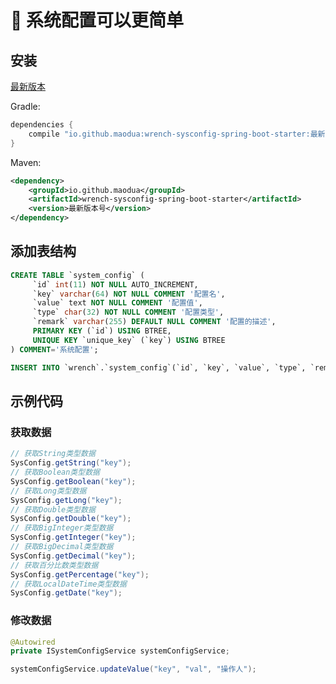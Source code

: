 # 🔧 系统配置可以更简单

## 安装
[最新版本](https://mvnrepository.com/artifact/io.github.maodua/wrench-sysconfig-spring-boot-starter)

Gradle:
```groovy
dependencies {
    compile "io.github.maodua:wrench-sysconfig-spring-boot-starter:最新版本号"
}
```
Maven:
```xml
<dependency>
    <groupId>io.github.maodua</groupId>
    <artifactId>wrench-sysconfig-spring-boot-starter</artifactId>
    <version>最新版本号</version>
</dependency>
```

## 添加表结构
```sql
CREATE TABLE `system_config` (
     `id` int(11) NOT NULL AUTO_INCREMENT,
     `key` varchar(64) NOT NULL COMMENT '配置名',
     `value` text NOT NULL COMMENT '配置值',
     `type` char(32) NOT NULL COMMENT '配置类型',
     `remark` varchar(255) DEFAULT NULL COMMENT '配置的描述',
     PRIMARY KEY (`id`) USING BTREE,
     UNIQUE KEY `unique_key` (`key`) USING BTREE
) COMMENT='系统配置';

INSERT INTO `wrench`.`system_config`(`id`, `key`, `value`, `type`, `remark`) VALUES (100001, 'test', 'test2222', 'STRING', NULL);
```
## 示例代码
### 获取数据
```java
// 获取String类型数据
SysConfig.getString("key");
// 获取Boolean类型数据
SysConfig.getBoolean("key");
// 获取Long类型数据
SysConfig.getLong("key");
// 获取Double类型数据
SysConfig.getDouble("key");
// 获取BigInteger类型数据
SysConfig.getInteger("key");
// 获取BigDecimal类型数据
SysConfig.getDecimal("key");
// 获取百分比数类型数据
SysConfig.getPercentage("key");
// 获取LocalDateTime类型数据
SysConfig.getDate("key");
```
### 修改数据
```java
@Autowired
private ISystemConfigService systemConfigService;

systemConfigService.updateValue("key", "val", "操作人");
```
